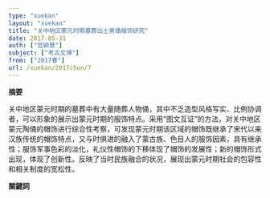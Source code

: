 ```yaml
---
type: "xuekan"
layout: "xuekan"
title: "关中地区蒙元时期墓葬出土男俑帽饰研究"
date: 2017-05-31
auth: ["宫颖慧"]
subject: ["考古文博"]
from: ["2017春"]
url: /xuekan/2017chun/7
---
```


**摘要**

关中地区蒙元时期的墓葬中有大量随葬人物俑，其中不乏造型风格写实、比例协调者，可以形象的展示出蒙元时期的服饰特点。采用“图文互证”的方法，对关中地区蒙元陶俑的帽饰进行综合性考察，可发现蒙元时期该区域的帽饰既继承了宋代以来汉族传统的帽饰特点，又与时俱进的融入了蒙古族、色目人的服饰因素，具有继承性；服饰军事色彩的淡化，礼仪性帽饰的下移体现了帽饰的发展性；新的帽饰形式出现，体现了创新性。反映了当时民族融合的状况，展现出蒙元时期社会的包容性和相关制度的宽松性。


**關鍵詞**
